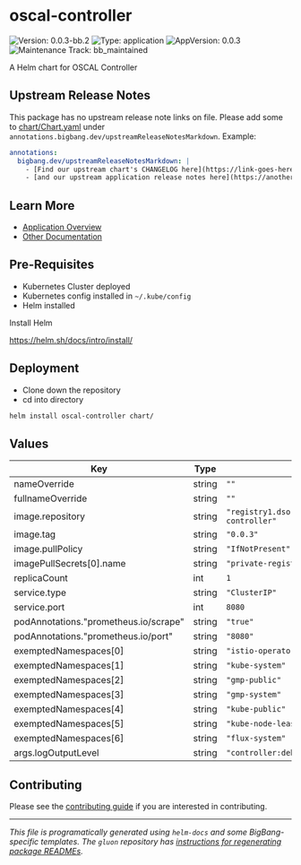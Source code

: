 <!-- Warning: Do not manually edit this file. See notes on gluon + helm-docs at the end of this file for more information. -->
# oscal-controller

![Version: 0.0.3-bb.2](https://img.shields.io/badge/Version-0.0.3--bb.2-informational?style=flat-square) ![Type: application](https://img.shields.io/badge/Type-application-informational?style=flat-square) ![AppVersion: 0.0.3](https://img.shields.io/badge/AppVersion-0.0.3-informational?style=flat-square) ![Maintenance Track: bb_maintained](https://img.shields.io/badge/Maintenance_Track-bb_maintained-yellow?style=flat-square)

A Helm chart for OSCAL Controller

## Upstream Release Notes

This package has no upstream release note links on file. Please add some to [chart/Chart.yaml](chart/Chart.yaml) under `annotations.bigbang.dev/upstreamReleaseNotesMarkdown`.
Example:
```yaml
annotations:
  bigbang.dev/upstreamReleaseNotesMarkdown: |
    - [Find our upstream chart's CHANGELOG here](https://link-goes-here/CHANGELOG.md)
    - [and our upstream application release notes here](https://another-link-here/RELEASE_NOTES.md)
```

## Learn More

- [Application Overview](docs/overview.md)
- [Other Documentation](docs/)

## Pre-Requisites

- Kubernetes Cluster deployed
- Kubernetes config installed in `~/.kube/config`
- Helm installed

Install Helm

https://helm.sh/docs/intro/install/

## Deployment

- Clone down the repository
- cd into directory

```bash
helm install oscal-controller chart/
```

## Values

| Key | Type | Default | Description |
|-----|------|---------|-------------|
| nameOverride | string | `""` |  |
| fullnameOverride | string | `""` |  |
| image.repository | string | `"registry1.dso.mil/ironbank/tetrate/oscal-controller"` |  |
| image.tag | string | `"0.0.3"` |  |
| image.pullPolicy | string | `"IfNotPresent"` |  |
| imagePullSecrets[0].name | string | `"private-registry"` |  |
| replicaCount | int | `1` |  |
| service.type | string | `"ClusterIP"` |  |
| service.port | int | `8080` |  |
| podAnnotations."prometheus.io/scrape" | string | `"true"` |  |
| podAnnotations."prometheus.io/port" | string | `"8080"` |  |
| exemptedNamespaces[0] | string | `"istio-operator"` |  |
| exemptedNamespaces[1] | string | `"kube-system"` |  |
| exemptedNamespaces[2] | string | `"gmp-public"` |  |
| exemptedNamespaces[3] | string | `"gmp-system"` |  |
| exemptedNamespaces[4] | string | `"kube-public"` |  |
| exemptedNamespaces[5] | string | `"kube-node-lease"` |  |
| exemptedNamespaces[6] | string | `"flux-system"` |  |
| args.logOutputLevel | string | `"controller:debug"` |  |

## Contributing

Please see the [contributing guide](./CONTRIBUTING.md) if you are interested in contributing.

---

_This file is programatically generated using `helm-docs` and some BigBang-specific templates. The `gluon` repository has [instructions for regenerating package READMEs](https://repo1.dso.mil/big-bang/product/packages/gluon/-/blob/master/docs/bb-package-readme.md)._


